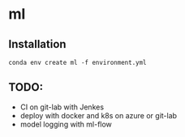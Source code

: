 # ml

## Installation
`conda env create ml -f environment.yml`

## TODO:
<!-- - featuretools -->
<!-- - auto feature selection -->
<!-- - auto hyper param tuning -->
- CI on git-lab with Jenkes
- deploy with docker and k8s on azure or git-lab
- model logging with ml-flow

